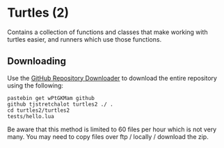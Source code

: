 # Turtles (2)

Contains a collection of functions and classes that make working with turtles
easier, and runners which use those functions.

## Downloading

Use the [GitHub Repository Downloader](http://www.computercraft.info/forums2/index.php?/topic/4072-github-repository-downloader/)
to download the entire repository using the following:

```text
pastebin get wPtGKMam github
github tjstretchalot turtles2 ./ .
cd turtles2/turtles2
tests/hello.lua
```

Be aware that this method is limited to 60 files per hour which is not very
many. You may need to copy files over ftp / locally / download the zip.